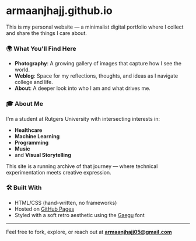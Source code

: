 # armaanjhajj.github.io

This is my personal website — a minimalist digital portfolio where I collect and share the things I care about.

### 🌍 What You'll Find Here

- **Photography**: A growing gallery of images that capture how I see the world.
- **Weblog**: Space for my reflections, thoughts, and ideas as I navigate college and life.
- **About**: A deeper look into who I am and what drives me.

### 🎓 About Me

I'm a student at Rutgers University with intersecting interests in:
- **Healthcare**
- **Machine Learning**
- **Programming**
- **Music**
- and **Visual Storytelling**

This site is a running archive of that journey — where technical experimentation meets creative expression.

### 🛠️ Built With

- HTML/CSS (hand-written, no frameworks)
- Hosted on [GitHub Pages](https://pages.github.com/)
- Styled with a soft retro aesthetic using the [Gaegu](https://fonts.google.com/specimen/Gaegu) font

---

Feel free to fork, explore, or reach out at **armaanjhajj05@gmail.com**
